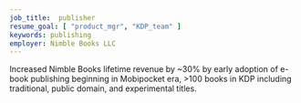 ```yaml
---
job_title:  publisher
resume_goal: [ "product_mgr", "KDP_team" ]
keywords: publishing
employer: Nimble Books LLC
---
```

Increased Nimble Books lifetime revenue by ~30% by early adoption of e-book publishing beginning in Mobipocket era, >100 books in KDP including traditional, public domain, and experimental titles.